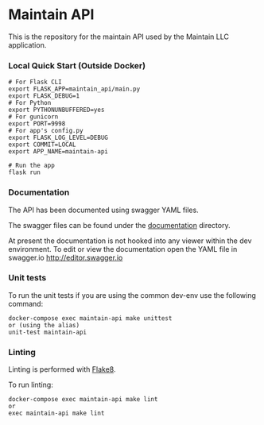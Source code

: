 # Maintain API

This is the repository for the maintain API used by the Maintain LLC application.

### Local Quick Start (Outside Docker)

```shell
# For Flask CLI
export FLASK_APP=maintain_api/main.py
export FLASK_DEBUG=1
# For Python
export PYTHONUNBUFFERED=yes
# For gunicorn
export PORT=9998
# For app's config.py
export FLASK_LOG_LEVEL=DEBUG
export COMMIT=LOCAL
export APP_NAME=maintain-api

# Run the app
flask run
```

### Documentation

The API has been documented using swagger YAML files. 

The swagger files can be found under the [documentation](maintain_api/documentation) directory.

At present the documentation is not hooked into any viewer within the dev environment. To edit or view the documentation open the YAML file in swagger.io <http://editor.swagger.io>

### Unit tests

To run the unit tests if you are using the common dev-env use the following command:
```
docker-compose exec maintain-api make unittest
or (using the alias)
unit-test maintain-api
```

### Linting

Linting is performed with [Flake8](http://flake8.pycqa.org/en/latest/).

To run linting:
```
docker-compose exec maintain-api make lint
or
exec maintain-api make lint
```

